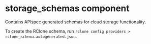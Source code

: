 # storage_schemas component
Contains APIspec generated schemas for cloud storage functionality.


To create the RClone schema, run `rclone config providers > rclone_schema.autogenerated.json`.
